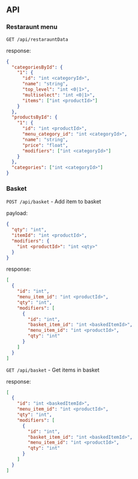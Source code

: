 ## API

### Restaraunt menu

`GET /api/restarauntData`

response:

```JSON
{
  "categoriesById": {
    "1": {
      "id": "int <categoryId>",
      "name": "string",
      "top_level": "int <0|1>",
      "multiselect": "int <0|1>",
      "items": ["int <productId>"]
    }
  },
  "productsById": {
    "1": {
      "id": "int <productId>",
      "menu_category_id": "int <categoryId>",
      "name": "string",
      "price": "float",
      "modifiers": ["int <categoryId>"]
    }
  },
  "categories": ["int <categoryId>"]
}
```

### Basket

`POST /api/basket` - Add item to basket

payload:

```json
{
  "qty": "int",
  "itemId": "int <productId>",
  "modifiers": {
    "int <productId>": "int <qty>"
  }
}
```

response:

```json
[
  {
    "id": "int",
    "menu_item_id": "int <productId>",
    "qty": "int",
    "modifiers": [
      {
        "id": "int",
        "basket_item_id": "int <baskedItemId>",
        "menu_item_id": "int <productId>",
        "qty": "int"
      }
    ]
  }
]
```

`GET /api/basket` - Get items in basket

response:

```json
[
  {
    "id": "int <baskedItemId>",
    "menu_item_id": "int <productId>",
    "qty": "int",
    "modifiers": [
      {
        "id": "int",
        "basket_item_id": "int <baskedItemId>",
        "menu_item_id": "int <productId>",
        "qty": "int"
      }
    ]
  }
]
```
